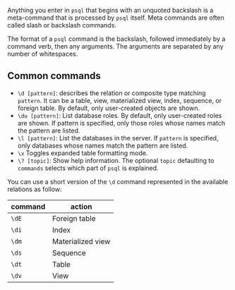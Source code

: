 Anything you enter in `psql` that begins with an unquoted backslash is a meta-command that is processed by `psql` itself. Meta commands are often called slash or backslash commands.

The format of a `psql` command is the backslash, followed immediately by a command verb, then any arguments. The arguments are separated by any number of whitespaces.
## Common commands
- `\d [pattern]`: describes the relation or composite type matching `pattern`. It can be a table, view, materialized view, index, sequence, or foreign table. By default, only user-created objects are shown.
- `\du [pattern]`:  List database roles. By default, only user-created roles are shown. If pattern is specified, only those roles whose names match the pattern are listed.
- `\l [pattern]`: List the databases in the server. If `pattern` is specified, only databases whose names match the pattern are listed.
- `\x` Toggles expanded table formatting mode.
- `\? [topic]`: Show help information. The optional `topic` defaulting to `commands` selects which part of `psql` is explained.

You can use a short version of the `\d` command represented in the available relations as follow:

| command | action            |
| ------- | ----------------- |
| `\dE`   | Foreign table     |
| `\di`   | Index             |
| `\dm`   | Materialized view |
| `\ds`   | Sequence          |
| `\dt`   | Table             |
| `\dv`   | View              |